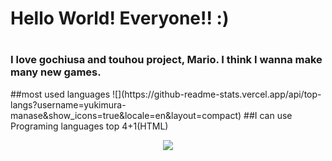 <link rel="preconnect" href="https://fonts.googleapis.com">
<link rel="preconnect" href="https://fonts.gstatic.com" crossorigin>
<link href="https://fonts.googleapis.com/css2?family=RocknRoll+One&display=swap" rel="stylesheet">

<h1>Hello World! Everyone!! :)<h1>
<h3>I love gochiusa and touhou project, Mario. I think I wanna make many new games.</h3>
##most used languages
![](https://github-readme-stats.vercel.app/api/top-langs?username=yukimura-manase&show_icons=true&locale=en&layout=compact)
##I can use Programing languages top 4+1(HTML)
<p align="center">
  <a href="https://skillicons.dev">
    <img src="https://skillicons.dev/icons?i=c,cpp,cs,py,html,css" />
  </a>
</p>
